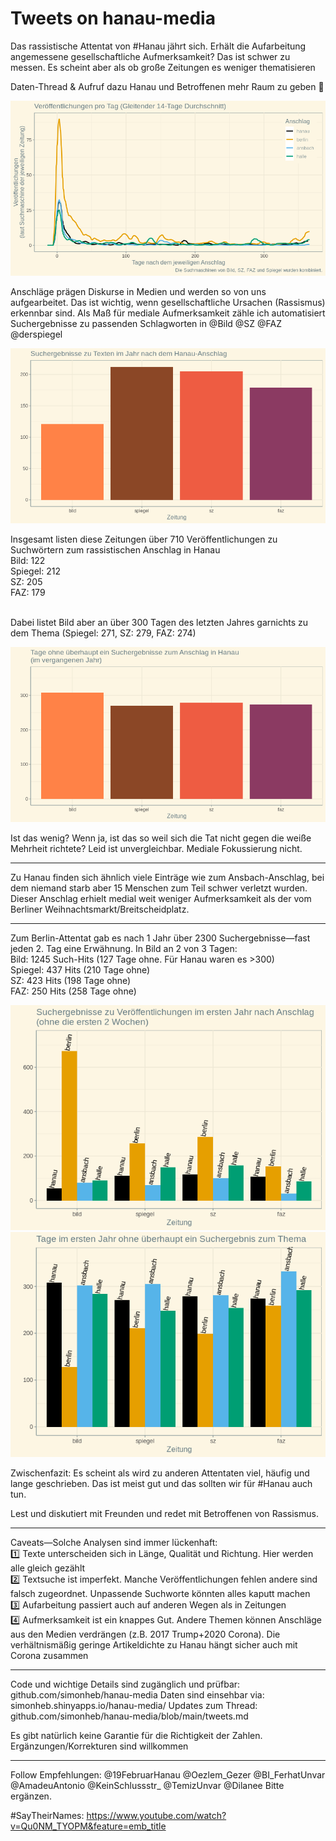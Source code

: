 Tweets on hanau-media
================

Das rassistische Attentat von \#Hanau jährt sich. Erhält die
Aufarbeitung angemessene gesellschaftliche Aufmerksamkeit? Das ist
schwer zu messen. Es scheint aber als ob große Zeitungen es weniger
thematisieren

Daten-Thread & Aufruf dazu Hanau und Betroffenen mehr Raum zu geben 🧵

![](tweets_files/figure-gfm/plot-1.png)<!-- -->

Anschläge prägen Diskurse in Medien und werden so von uns aufgearbeitet.
Das ist wichtig, wenn gesellschaftliche Ursachen (Rassismus) erkennbar
sind. Als Maß für mediale Aufmerksamkeit zähle ich automatisiert
Suchergebnisse zu passenden Schlagworten in @Bild @SZ @FAZ @derspiegel

![](tweets_files/figure-gfm/plot2-1.png)<!-- -->

Insgesamt listen diese Zeitungen über 710 Veröffentlichungen zu
Suchwörtern zum rassistischen Anschlag in Hanau<br /> Bild: 122<br />
Spiegel: 212<br /> SZ: 205<br /> FAZ: 179<br /><br />

Dabei listet Bild aber an über 300 Tagen des letzten Jahres garnichts zu
dem Thema (Spiegel: 271, SZ: 279, FAZ: 274)

![](tweets_files/figure-gfm/plot4b-1.png)<!-- -->

Ist das wenig? Wenn ja, ist das so weil sich die Tat nicht gegen die
weiße Mehrheit richtete? Leid ist unvergleichbar. Mediale Fokussierung
nicht.

<hr>

Zu Hanau finden sich ähnlich viele Einträge wie zum Ansbach-Anschlag,
bei dem niemand starb aber 15 Menschen zum Teil schwer verletzt wurden.
Dieser Anschlag erhielt medial weit weniger Aufmerksamkeit als der vom
Berliner Weihnachtsmarkt/Breitscheidplatz.

<hr>

Zum Berlin-Attentat gab es nach 1 Jahr über 2300 Suchergebnisse—fast
jeden 2. Tag eine Erwähnung. In Bild an 2 von 3 Tagen:<br/> Bild: 1245
Such-Hits (127 Tage ohne. Für Hanau waren es \>300)<br/> Spiegel: 437
Hits (210 Tage ohne)<br /> SZ: 423 Hits (198 Tage ohne)<br/> FAZ: 250
Hits (258 Tage ohne)

![](tweets_files/figure-gfm/plot3-1.png)<!-- -->
![](tweets_files/figure-gfm/plot3a-1.png)<!-- -->

Zwischenfazit: Es scheint als wird zu anderen Attentaten viel, häufig
und lange geschrieben. Das ist meist gut und das sollten wir für \#Hanau
auch tun.

Lest und diskutiert mit Freunden und redet mit Betroffenen von
Rassismus.

<hr>

Caveats—Solche Analysen sind immer lückenhaft:<br /> 1️⃣ Texte
unterscheiden sich in Länge, Qualität und Richtung. Hier werden alle
gleich gezählt<br /> 2️⃣ Textsuche ist imperfekt. Manche
Veröffentlichungen fehlen andere sind falsch zugeordnet. Unpassende
Suchworte könnten alles kaputt machen<br /> 3️⃣ Aufarbeitung passiert
auch auf anderen Wegen als in Zeitungen<br/> 4️⃣ Aufmerksamkeit ist ein
knappes Gut. Andere Themen können Anschläge aus den Medien verdrängen
(z.B. 2017 Trump+2020 Corona). Die verhältnismäßig geringe Artikeldichte
zu Hanau hängt sicher auch mit Corona zusammen

<hr>

Code und wichtige Details sind zugänglich und prüfbar:
github.com/simonheb/hanau-media Daten sind einsehbar via:
simonheb.shinyapps.io/hanau-media/ Updates zum Thread:
github.com/simonheb/hanau-media/blob/main/tweets.md

Es gibt natürlich keine Garantie für die Richtigkeit der Zahlen.
Ergänzungen/Korrekturen sind willkommen

<hr>

Follow Empfehlungen: @19FebruarHanau @Oezlem\_Gezer @BI\_FerhatUnvar
@AmadeuAntonio @KeinSchlussstr\_ @TemizUnvar @Dilanee Bitte ergänzen.

\#SayTheirNames:
<https://www.youtube.com/watch?v=Qu0NM_TYOPM&feature=emb_title>

